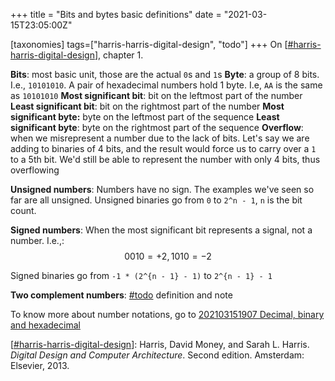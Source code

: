 +++
title = "Bits and bytes basic definitions"
date = "2021-03-15T23:05:00Z"

[taxonomies]
tags=["harris-harris-digital-design", "todo"]
+++
On [[#harris-harris-digital-design](/tags/harris-harris-digital-design)], chapter 1.

**Bits**: most basic unit, those are the actual `0`s and `1`s
**Byte**: a group of 8 bits. I.e., `10101010`. A pair of hexadecimal numbers hold 1 byte. I.e, `AA` is the same as `10101010`
**Most significant bit**: bit on the leftmost part of the number
**Least significant bit**: bit on the rightmost part of the number
**Most significant byte:** byte on the leftmost part of the sequence
**Least significant byte**: byte on the rightmost part of the sequence
**Overflow**: when we misrepresent a number due to the lack of bits. Let's say we are adding to binaries of 4 bits, and the result would force us to carry over a `1` to a 5th bit. We'd still be able to represent the number with only 4 bits, thus overflowing

**Unsigned numbers**: Numbers have no sign. The examples we've seen so far are all unsigned. Unsigned binaries go from `0` to `2^n - 1`, `n` is the bit count.

**Signed numbers**: When the most significant bit represents a signal, not a number. I.e.,:
$$0010 = +2, 1010 = -2$$

Signed binaries go from `-1 * (2^{n - 1} - 1)` to `2^{n - 1} - 1`

**Two complement numbers**: [#todo](/tags/todo) definition and note

To know more about number notations, go to [202103151907 Decimal, binary and hexadecimal](/blips/202103151907-decimal,-binary-and-hexadecimal)

[[#harris-harris-digital-design](/tags/harris-harris-digital-design)]: Harris, David Money, and Sarah L. Harris. _Digital Design and Computer Architecture_. Second edition. Amsterdam: Elsevier, 2013.

